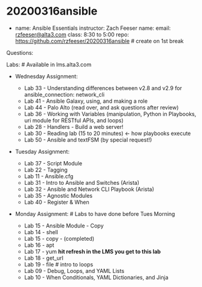 # 20200316ansible
- name: Ansible Essentials
  instructor: Zach Feeser
    name: 
    email: rzfeeser@alta3.com
  class: 8:30 to 5:00
  repo: https://github.com/rzfeeser/20200316ansible  # create on 1st break
  
Questions:

Labs: # Available in lms.alta3.com

- Wednesday Assignment:
    - Lab 33 - Understanding differences between v2.8 and v2.9
                              for ansible_connection: network_cli
    - Lab 41 - Ansible Galaxy, using, and making a role
    - Lab 44 - Palo Alto (read over, and ask questions after review)
    - Lab 36 - Working with Variables (manipulation, Python in Playbooks, 
                                        uri module for RESTful APIs, and loops)
    - Lab 28 - Handlers - Build a web server!
    - Lab 30 - Reading lab (15 to 20 minutes) <- how playbooks execute
    - Lab 50 - Ansible and textFSM (by special request!)

- Tuesday Assignment:
    - Lab 37 - Script Module
    - Lab 22 - Tagging
    - Lab 11 - Ansible.cfg
    - Lab 31 - Intro to Ansible and Switches (Arista)
    - Lab 32 - Ansible and Network CLI Playbook (Arista)
    - Lab 35 - Agnostic Modules
    - Lab 40 - Register & When

- Monday Assignment:   # Labs to have done before Tues Morning
    - Lab 15 - Ansible Module - Copy
    - Lab 14 - shell
    - Lab 15 - copy - (completed) 
    - Lab 16 - apt
    - Lab 17 - yum   **hit refresh in the LMS 
                    you get to this lab**
    - Lab 18 - get_url
    - Lab 19 - file  # intro to loops
    - Lab 09 - Debug, Loops, and YAML Lists
    - Lab 10 - When Conditionals, YAML Dictionaries, and Jinja
